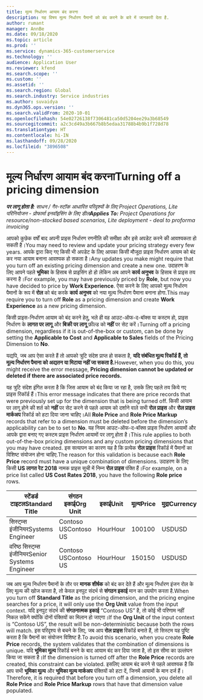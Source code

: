 ```yaml
---
title: मूल्य निर्धारण आयाम बंद करना
description: यह विषय मूल्य निर्धारण पैमानों को बंद करने के बारे में जानकारी देता है.
author: rumant
manager: AnnBe
ms.date: 09/18/2020
ms.topic: article
ms.prod: ''
ms.service: dynamics-365-customerservice
ms.technology: ''
audience: Application User
ms.reviewer: kfend
ms.search.scope: ''
ms.custom: ''
ms.assetid: ''
ms.search.region: Global
ms.search.industry: Service industries
ms.author: suvaidya
ms.dyn365.ops.version: ''
ms.search.validFrom: 2020-10-01
ms.openlocfilehash: 54e02726138f7306481ca50d5204ee29a3b68549
ms.sourcegitcommit: a2c3cd49a3b667b8b5edaa31788b4b9b1f728d78
ms.translationtype: HT
ms.contentlocale: hi-IN
ms.lasthandoff: 09/28/2020
ms.locfileid: "3896508"
---
```

# <a name="turning-off-a-pricing-dimension"></a><span data-ttu-id="a5668-103">मूल्य निर्धारण आयाम बंद करना</span><span class="sxs-lookup"><span data-stu-id="a5668-103">Turning off a pricing dimension</span></span>

<span data-ttu-id="a5668-104">_**पर लागू होता है:** साधन / गैर-स्टॉक आधारित परिदृश्यों के लिए Project Operations, Lite परिनियोजन - प्रोफार्मा इनवॉइसिंग के लिए डील_</span><span class="sxs-lookup"><span data-stu-id="a5668-104">_**Applies To:** Project Operations for resource/non-stocked based scenarios, Lite deployment - deal to proforma invoicing_</span></span>

<span data-ttu-id="a5668-105">आपको कुछेक वर्षों बाद अपनी प्राइस निर्धारण रणनीति की समीक्षा और इसे अपडेट करने की आवश्यकता हो सकती है।</span><span class="sxs-lookup"><span data-stu-id="a5668-105">You may need to review and update your pricing strategy every few years.</span></span> <span data-ttu-id="a5668-106">आपके द्वारा किए गए किसी भी अपडेट के लिए आपका किसी मौजूदा प्राइस निर्धारण आयाम को बंद कर नया आयाम बनाना आवश्यक हो सकता है।</span><span class="sxs-lookup"><span data-stu-id="a5668-106">Any updates you make might require that you turn off an existing pricing dimension and create a new one.</span></span> <span data-ttu-id="a5668-107">उदाहरण के लिए आपने पहले **भूमिका** के हिसाब से प्राइसिंग हो हो लेकिन अब आपने **कार्य अनुभव** के हिसाब से प्राइस तय करना है।</span><span class="sxs-lookup"><span data-stu-id="a5668-107">For example, you may have previously priced by **Role**, but now you have decided to price by **Work Experience**.</span></span> <span data-ttu-id="a5668-108">ऐसा करने के लिए आपको मूल्य निर्धारण पैमानों के रूप में **रोल** को बंद करके **कार्य अनुभव** को नया मूल्य निर्धारण पैमाना बनाना होगा.</span><span class="sxs-lookup"><span data-stu-id="a5668-108">This may require you to turn off **Role** as a pricing dimension and create **Work Experience** as a new pricing dimension.</span></span> 

<span data-ttu-id="a5668-109">किसी प्राइस-निर्धारण आयाम को बंद करने हेतु, भले ही वह आउट-ऑफ-द-बॉक्स या कस्टम हो, प्राइस निर्धारण के **लागत पर लागू** और **बिक्री पर लागू** फ़ील्ड को **नहीं** पर सेट करें।</span><span class="sxs-lookup"><span data-stu-id="a5668-109">Turning off a pricing dimension, regardless if it is out-of-the-box or custom, can be done by setting the **Applicable to Cost** and **Applicable to Sales** fields of the Pricing Dimension to **No**.</span></span>

<span data-ttu-id="a5668-110">यद्यपि, जब आप ऐसा करते हैं तो आपको त्रुटि संदेश प्राप्त हो सकता है, **यदि संबंधित मूल्य रिकॉर्ड हैं, तो मूल्य निर्धारण पैमाना को अद्यतन या मिटाया नहीं जा सकता है.**</span><span class="sxs-lookup"><span data-stu-id="a5668-110">However, when you do this, you might receive the error message, **Pricing dimension cannot be updated or deleted if there are associated price records.**</span></span>

<span data-ttu-id="a5668-111">यह त्रुटि संदेश इंगित करता है कि जिस आयाम को बंद किया जा रहा है, उसके लिए पहले तय किये गए प्राइस रिकॉर्ड हैं।</span><span class="sxs-lookup"><span data-stu-id="a5668-111">This error message indicates that there are price records that were previously set up for the dimension that is being turned off.</span></span> <span data-ttu-id="a5668-112">किसी आयाम पर लागू होने की शर्त को **नहीं** पर सेट करने से पहले आयाम को दर्शाने वाले सभी **रोल प्राइस** और **रोल प्राइस मार्कअप** रिकॉर्ड को हटा दिया जाना चाहिए।</span><span class="sxs-lookup"><span data-stu-id="a5668-112">All **Role Price** and **Role Price Markup** records that refer to a dimension must be deleted before the dimension’s applicability can be to set to **No**.</span></span> <span data-ttu-id="a5668-113">यह नियम आउट-ऑफ-द-बॉक्स प्राइस निर्धारण आयामों और आपके द्वारा बनाए गए कस्टम प्राइस निर्धारण आयामों पर लागू होता है।</span><span class="sxs-lookup"><span data-stu-id="a5668-113">This rule applies to both out-of-the-box pricing dimensions and any custom pricing dimensions that you may have created.</span></span> <span data-ttu-id="a5668-114">इस सत्यापन का कारण यह है कि प्रत्येक **रोल प्राइस** रिकॉर्ड में पैमानों का विशिष्ट संयोजन होना चाहिए.</span><span class="sxs-lookup"><span data-stu-id="a5668-114">The reason for this validation is because each **Role Price** record must have a unique combination of dimensions.</span></span> <span data-ttu-id="a5668-115">उदाहरण के लिए किसी **US लागत रेट 2018** नामक प्राइस सूची में निम्न **रोल प्राइस** पंक्ति हैं।</span><span class="sxs-lookup"><span data-stu-id="a5668-115">For example, on a price list called **US Cost Rates 2018**, you have the following **Role price** rows.</span></span> 

| <span data-ttu-id="a5668-116">स्टेंडर्ड टाइटल</span><span class="sxs-lookup"><span data-stu-id="a5668-116">Standard Title</span></span>         | <span data-ttu-id="a5668-117">संगठन इकाई</span><span class="sxs-lookup"><span data-stu-id="a5668-117">Org Unit</span></span>    |<span data-ttu-id="a5668-118">इकाई</span><span class="sxs-lookup"><span data-stu-id="a5668-118">Unit</span></span>   |<span data-ttu-id="a5668-119">मूल्य</span><span class="sxs-lookup"><span data-stu-id="a5668-119">Price</span></span>  |<span data-ttu-id="a5668-120">मुद्रा</span><span class="sxs-lookup"><span data-stu-id="a5668-120">Currency</span></span>  |
| -----------------------|-------------|-------|-------|----------|
| <span data-ttu-id="a5668-121">सिस्ट्म्स इंजीनियर</span><span class="sxs-lookup"><span data-stu-id="a5668-121">Systems Engineer</span></span>|<span data-ttu-id="a5668-122">Contoso US</span><span class="sxs-lookup"><span data-stu-id="a5668-122">Contoso US</span></span>|<span data-ttu-id="a5668-123">Hour</span><span class="sxs-lookup"><span data-stu-id="a5668-123">Hour</span></span>| <span data-ttu-id="a5668-124">100</span><span class="sxs-lookup"><span data-stu-id="a5668-124">100</span></span>|<span data-ttu-id="a5668-125">USD</span><span class="sxs-lookup"><span data-stu-id="a5668-125">USD</span></span>|
| <span data-ttu-id="a5668-126">वरिष्ठ सिस्ट्म्स इंजीनियर</span><span class="sxs-lookup"><span data-stu-id="a5668-126">Senior Systems Engineer</span></span>|<span data-ttu-id="a5668-127">Contoso US</span><span class="sxs-lookup"><span data-stu-id="a5668-127">Contoso US</span></span>|<span data-ttu-id="a5668-128">Hour</span><span class="sxs-lookup"><span data-stu-id="a5668-128">Hour</span></span>| <span data-ttu-id="a5668-129">150</span><span class="sxs-lookup"><span data-stu-id="a5668-129">150</span></span>| <span data-ttu-id="a5668-130">USD</span><span class="sxs-lookup"><span data-stu-id="a5668-130">USD</span></span>|


<span data-ttu-id="a5668-131">जब आप मूल्य निर्धारण पैमानों के तौर पर **मानक शीर्षक** को बंद कर देते हैं और मूल्य निर्धारण इंजन रोल के लिए मूल्य की खोज करता है, तो केवल इनपुट संदर्भ से **संगठन इकाई** मान का उपयोग करता है.</span><span class="sxs-lookup"><span data-stu-id="a5668-131">When you turn off **Standard Title** as the pricing dimension, and the pricing engine searches for a price, it will only use the **Org Unit** value from the input context.</span></span> <span data-ttu-id="a5668-132">यदि इनपुट संदर्भ की **संगठनात्मक इकाई** “Contoso US” है, तो कोई भी परिणाम नहीं निकल सकेंगे क्योंकि दोनों पंक्तियों का मिलान हो जाएगा।</span><span class="sxs-lookup"><span data-stu-id="a5668-132">If the **Org Unit** of the input context is “Contoso US”, the result will be non-deterministic because both the rows will match.</span></span> <span data-ttu-id="a5668-133">इस परिदृश्य से बचने के लिए, जब आप **रोल प्राइस** रिकॉर्ड बनाते हैं, तो सिस्टम यह पुष्टि करता है कि पैमानों का संयोजन विशिष्ट है.</span><span class="sxs-lookup"><span data-stu-id="a5668-133">To avoid this scenario, when you create **Role Price** records, the system validates that the combination of dimensions is unique.</span></span> <span data-ttu-id="a5668-134">यदि **भूमिका मू्ल्य** रिकॉर्ड बनने के बाद आयाम बंद कर दिया जाता है, तो इस सीमा का उल्लंघन किया जा सकता है।</span><span class="sxs-lookup"><span data-stu-id="a5668-134">If the dimension is turned off after the **Role Price** records are created, this constraint can be violated.</span></span> <span data-ttu-id="a5668-135">इसलिए आयाम बंद करने से पहले आवश्यक है कि आप सभी **भूमिका मू्ल्य** और **भूमिका मू्ल्य मार्कअप** पंक्तियों को हटा दें, जिनमें आयामों के मान दर्ज हैं।</span><span class="sxs-lookup"><span data-stu-id="a5668-135">Therefore, it is required that before you turn off a dimension, you delete all **Role Price** and **Role Price Markup** rows that have that dimension value populated.</span></span>

